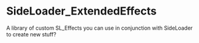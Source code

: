 # SideLoader_ExtendedEffects
 A library of custom SL_Effects you can use in conjunction with SideLoader to create new stuff?
